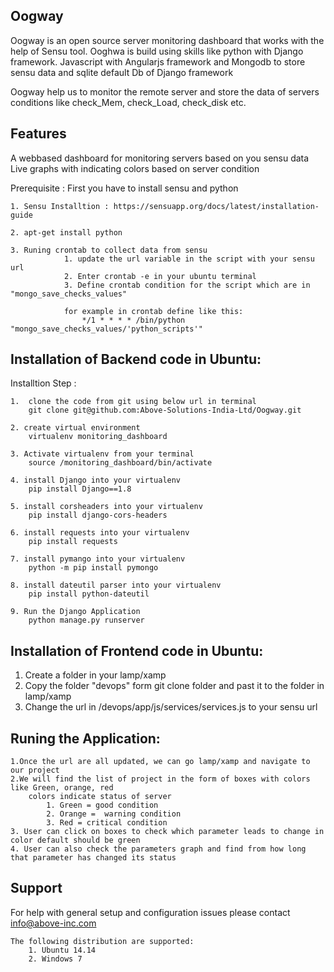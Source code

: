 
## Oogway

Oogway is an open source server monitoring dashboard that works with the help of Sensu tool. Ooghwa is build using skills like python with Django framework. Javascript with Angularjs framework and Mongodb to store sensu data and sqlite default Db of Django framework

Oogway help us to monitor the remote server and store the data of servers conditions like check_Mem, check_Load, check_disk etc.

## Features

A webbased dashboard for monitoring servers based on you sensu data
Live graphs with indicating colors based on server condition


Prerequisite : First you have to install sensu and python
	
	1. Sensu Installtion : https://sensuapp.org/docs/latest/installation-guide

	2. apt-get install python  

	3. Runing crontab to collect data from sensu
				1. update the url variable in the script with your sensu url 
				2. Enter crontab -e in your ubuntu terminal
				3. Define crontab condition for the script which are in "mongo_save_checks_values"

				for example in crontab define like this:
					*/1 * * * * /bin/python "mongo_save_checks_values/'python_scripts'"


## Installation of Backend code in Ubuntu:

Installtion Step :

	1.  clone the code from git using below url in terminal 
	 	git clone git@github.com:Above-Solutions-India-Ltd/Oogway.git

	2. create virtual environment
		virtualenv monitoring_dashboard

	3. Activate virtualenv from your terminal
		source /monitoring_dashboard/bin/activate

	4. install Django into your virtualenv
		pip install Django==1.8

	5. install corsheaders into your virtualenv
		pip install django-cors-headers

	6. install requests into your virtualenv
		pip install requests

	7. install pymango into your virtualenv
		python -m pip install pymongo

	8. install dateutil parser into your virtualenv
		pip install python-dateutil	

	9. Run the Django Application
		python manage.py runserver


## Installation of Frontend code in Ubuntu:
1. Create a folder in your lamp/xamp
2. Copy the folder "devops" form git clone folder and past it to the folder in lamp/xamp
3. Change the url in /devops/app/js/services/services.js to your sensu url 


## Runing the Application:
	1.Once the url are all updated, we can go lamp/xamp and navigate to our project
	2.We will find the list of project in the form of boxes with colors like Green, orange, red
		colors indicate status of server
			1. Green = good condition
			2. Orange =  warning condition
			3. Red = critical condition
	3. User can click on boxes to check which parameter leads to change in color default should be green
	4. User can also check the parameters graph and find from how long that parameter has changed its status 




## Support

For help with general setup and configuration issues please contact info@above-inc.com


	The following distribution are supported:
		1. Ubuntu 14.14
		2. Windows 7
